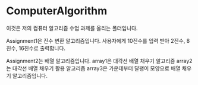 # ComputerAlgorithm

이것은 저의 컴퓨터 알고리즘 수업 과제를 올리는 폴더입니다.

Assignment1은 진수 변환 알고리즘입니다.
사용자에게 10진수를 입력 받아 2진수, 8진수, 16진수로 출력합니다.

Assignment2는 배열 알고리즘입니다.
array1은 대각선 배열 채우기 알고리즘
array2는 대각선 배열 채우기 활용 알고리즘
array3은 가운데부터 달팽이 모양으로 배열 채우기 알고리즘입니다.
